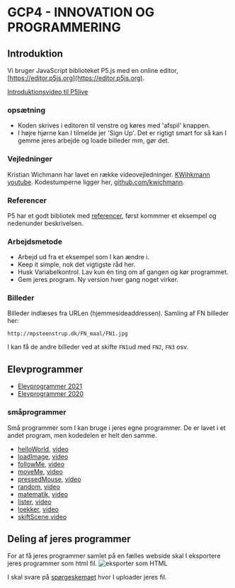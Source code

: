 # GCP4 - INNOVATION OG PROGRAMMERING


## Introduktion
Vi bruger  JavaScript biblioteket P5.js med en online editor,  [https://editor.p5js.org](https://editor.p5js.org).

[Introduktionsvideo til P5live](https://youtu.be/MvpwttXsEIg)

### opsætning
* Koden skrives i editoren til venstre og køres med 'afspil' knappen.
* I højre hjørne kan I tilmelde jer 'Sign Up'. Det er rigtigt smart for så kan I gemme jeres arbejde og loade billeder mm, gør det.


### Vejledninger
Kristian Wichmann har lavet en række videovejledninger. [KWihkmann youtube](https://www.youtube.com/channel/UCRSqTiVe7Rho95hNtd3hJBQ/videos). Kodestumperne ligger her, [github.com/kwichmann](https://github.com/kwichmann/Kreativ-Kodning).

### Referencer
P5 har et godt bibliotek med [referencer](https://p5js.org/reference/), først kommmer et eksempel og nedenunder beskrivelsen.

### Arbejdsmetode
* Arbejd ud fra et eksempel som I kan ændre i.
* Keep it simple, nok det vigtigste råd her.
* Husk Variabelkontrol. Lav kun én ting om af gangen og kør programmet.
* Gem jeres program. Ny version hver gang noget virker.

### Billeder
Billeder indlæses fra URLen (hjemmesideaddressen). Samling af FN billeder her:

 `http://mpsteenstrup.dk/FN_maal/FN1.jpg`

I kan få de andre billeder ved at skifte `FN1`ud med `FN2`, `FN3` osv.

## Elevprogrammer
* [Elevprogrammer 2021](https://ponye.dk/gcp4Inno2021/)
* [Elevprogrammer 2020](https://mpsteenstrup.github.io/GCP4/elevprogrammer2020/)



### småprogrammer
Små programmer som I kan bruge i jeres egne programmer. De er lavet i et andet program, men kodedelen er helt den samme.

* [helloWorld](programmer/helloWorld.js), [video](https://youtu.be/n-HZZf-5TOg)
* [loadImage](programmer/loadImage.js), [video](https://youtu.be/W0agzwfQXPg)
* [followMe](programmer/followMe.js), [video](https://youtu.be/ayX7336Fsf0)
* [moveMe](programmer/moveMe.js), [video](https://youtu.be/_RCGfx-2K4w)
* [pressedMouse](programmer/pressedMouse.js), [video](https://youtu.be/AV-Nsb_RWaw)
* [random](programmer/random.js), [video](https://youtu.be/joHmvoPg-ho)
* [matematik](programmer/matematik.js),  [video](https://youtu.be/VVzZLOgQYD0)
* [lister](programmer/lister.js), [video](https://youtu.be/fODA4OegBoQ)
* [loekker](programmer/loekker.js), [video](https://youtu.be/Adri3AgWBA8)
* [skiftScene](programmer/skiftScene.js),[video](https://youtu.be/NLR-o1YDO0E)


## Deling af jeres programmer
For at få jeres programmer samlet på en fælles webside skal I eksportere jeres programmer som html fil.
![eksporter som HTML](eksportHtml.png)

I skal svare på  [spørgeskemaet](https://forms.gle/PyK55jAiecYS9cfx8) hvor I uploader jeres fil.
